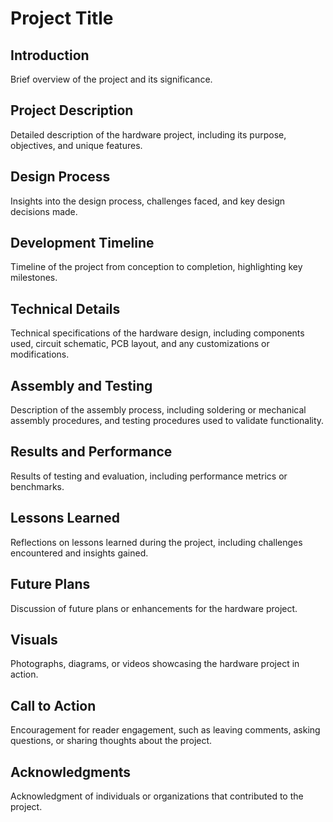 # Project Title

## Introduction
Brief overview of the project and its significance.

## Project Description
Detailed description of the hardware project, including its purpose, objectives, and unique features.

## Design Process
Insights into the design process, challenges faced, and key design decisions made.

## Development Timeline
Timeline of the project from conception to completion, highlighting key milestones.

## Technical Details
Technical specifications of the hardware design, including components used, circuit schematic, PCB layout, and any customizations or modifications.

## Assembly and Testing
Description of the assembly process, including soldering or mechanical assembly procedures, and testing procedures used to validate functionality.

## Results and Performance
Results of testing and evaluation, including performance metrics or benchmarks.

## Lessons Learned
Reflections on lessons learned during the project, including challenges encountered and insights gained.

## Future Plans
Discussion of future plans or enhancements for the hardware project.

## Visuals
Photographs, diagrams, or videos showcasing the hardware project in action.

## Call to Action
Encouragement for reader engagement, such as leaving comments, asking questions, or sharing thoughts about the project.

## Acknowledgments
Acknowledgment of individuals or organizations that contributed to the project.

